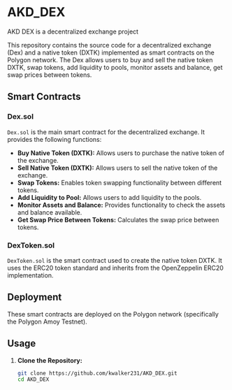 # AKD_DEX
AKD DEX is a decentralized exchange project

This repository contains the source code for a decentralized exchange (Dex) and a native token (DXTK) implemented as smart contracts on the Polygon network. The Dex allows users to buy and sell the native token DXTK, swap tokens, add liquidity to pools, monitor assets and balance, get swap prices between tokens.

## Smart Contracts

### Dex.sol

`Dex.sol` is the main smart contract for the decentralized exchange. It provides the following functions:

- **Buy Native Token (DXTK):** Allows users to purchase the native token of the exchange.
- **Sell Native Token (DXTK):** Allows users to sell the native token of the exchange.
- **Swap Tokens:** Enables token swapping functionality between different tokens.
- **Add Liquidity to Pool:** Allows users to add liquidity to the pools.
- **Monitor Assets and Balance:** Provides functionality to check the assets and balance available.
- **Get Swap Price Between Tokens:** Calculates the swap price between tokens.

### DexToken.sol

`DexToken.sol` is the smart contract used to create the native token DXTK. It uses the ERC20 token standard and inherits from the OpenZeppelin ERC20 implementation.

## Deployment

These smart contracts are deployed on the Polygon network (specifically the Polygon Amoy Testnet).

## Usage

1. **Clone the Repository:**
   ```sh
   git clone https://github.com/kwalker231/AKD_DEX.git
   cd AKD_DEX

